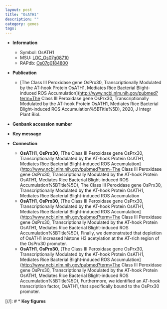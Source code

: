 ```yaml
---
layout: post
title: "OsATH1"
description: ""
category: genes
tags: 
---
```


* **Information**  
    + Symbol: OsATH1  
    + MSU: [LOC_Os07g08710](http://rice.uga.edu/cgi-bin/ORF_infopage.cgi?orf=LOC_Os07g08710)  
    + RAPdb: [Os07g0184800](https://rapdb.dna.affrc.go.jp/locus/?name=Os07g0184800)  

* **Publication**  
    + [The Class III Peroxidase gene OsPrx30, Transcriptionally Modulated by the AT-hook Protein OsATH1, Mediates Rice Bacterial Blight-induced ROS Accumulation](http://www.ncbi.nlm.nih.gov/pubmed?term=The Class III Peroxidase gene OsPrx30, Transcriptionally Modulated by the AT-hook Protein OsATH1, Mediates Rice Bacterial Blight-induced ROS Accumulation%5BTitle%5D), 2020, J Integr Plant Biol.

* **Genbank accession number**  

* **Key message**  

* **Connection**  
    + __OsATH1__, __OsPrx30__, [The Class III Peroxidase gene OsPrx30, Transcriptionally Modulated by the AT-hook Protein OsATH1, Mediates Rice Bacterial Blight-induced ROS Accumulation](http://www.ncbi.nlm.nih.gov/pubmed?term=The Class III Peroxidase gene OsPrx30, Transcriptionally Modulated by the AT-hook Protein OsATH1, Mediates Rice Bacterial Blight-induced ROS Accumulation%5BTitle%5D), The Class III Peroxidase gene OsPrx30, Transcriptionally Modulated by the AT-hook Protein OsATH1, Mediates Rice Bacterial Blight-induced ROS Accumulation
    + __OsATH1__, __OsPrx30__, [The Class III Peroxidase gene OsPrx30, Transcriptionally Modulated by the AT-hook Protein OsATH1, Mediates Rice Bacterial Blight-induced ROS Accumulation](http://www.ncbi.nlm.nih.gov/pubmed?term=The Class III Peroxidase gene OsPrx30, Transcriptionally Modulated by the AT-hook Protein OsATH1, Mediates Rice Bacterial Blight-induced ROS Accumulation%5BTitle%5D), Finally, we demonstrated that depletion of OsATH1 increased histone H3 acetylation at the AT-rich region of the OsPrx30 promoter.
    + __OsATH1__, __OsPrx30__, [The Class III Peroxidase gene OsPrx30, Transcriptionally Modulated by the AT-hook Protein OsATH1, Mediates Rice Bacterial Blight-induced ROS Accumulation](http://www.ncbi.nlm.nih.gov/pubmed?term=The Class III Peroxidase gene OsPrx30, Transcriptionally Modulated by the AT-hook Protein OsATH1, Mediates Rice Bacterial Blight-induced ROS Accumulation%5BTitle%5D), Furthermore, we identified an AT-hook transcription factor, OsATH1, that specifically bound to the OsPrx30 promoter.

[//]: # * **Key figures**  


